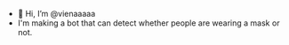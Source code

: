 - 👋 Hi, I’m @vienaaaaa
- I'm making a bot that can detect whether people are wearing a mask or not.

<!---
vienaaaaa/vienaaaaa is a ✨ special ✨ repository because its `README.md` (this file) appears on your GitHub profile.
You can click the Preview link to take a look at your changes.
--->

